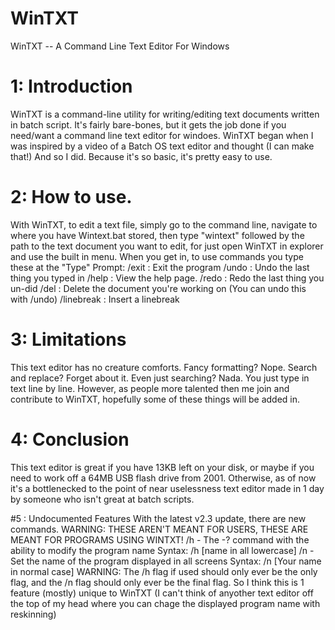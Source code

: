 # WinTXT
WinTXT -- A Command Line Text Editor For Windows
# 1: Introduction
WinTXT is a command-line utility for writing/editing text documents written in batch script. It's fairly bare-bones, but it gets the job done if you need/want a command line text editor for windoes.
WinTXT began when I was inspired by a video of a Batch OS text editor and thought (I can make that!) And so I did.
Because it's so basic, it's pretty easy to use.
# 2: How to use.
With WinTXT, to edit a text file, simply go to the command line, navigate to where you have Wintext.bat stored, then type "wintext" followed by the path to the text document you want to edit, for just open WinTXT in explorer and use the built in menu.
When you get in, to use commands you type these at the "Type" Prompt:
/exit : Exit the program
/undo : Undo the last thing you typed in
/help : View the help page.
/redo : Redo the last thing you un-did
/del : Delete the document you're working on (You can undo this with /undo)
/linebreak : Insert a linebreak
# 3: Limitations
This text editor has no creature comforts. Fancy formatting? Nope. Search and replace? Forget about it. Even just searching? Nada. 
You just type in text line by line. However, as people more talented then me join and contribute to WinTXT, hopefully some of these things will be added in.
# 4: Conclusion
This text editor is great if you have 13KB left on your disk, or maybe if you need to work off a 64MB USB flash drive from 2001. Otherwise, as of now it's a bottlenecked to the point of near uselessness text editor made in 1 day by someone who isn't great at batch scripts.


#5 : Undocumented Features
With the latest v2.3 update, there are new commands.
WARNING: THESE AREN'T MEANT FOR USERS, THESE ARE MEANT FOR PROGRAMS USING WINTXT!
/h - The -? command with the ability to modify the program name
Syntax: /h [name in all lowercase]
/n - Set the name of the program displayed in all screens
Syntax: /n [Your name in normal case]
WARNING:
The /h flag if used should only ever be the only flag, and the /n flag should only ever be the final flag.
So I think this is 1 feature (mostly) unique to WinTXT (I can't think of anyother text editor off the top of my head where you can chage the displayed program name with reskinning)
